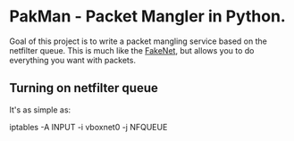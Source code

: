 PakMan - Packet Mangler in Python.
==================================

Goal of this project is to write a packet mangling service based on the netfilter queue. This is much like the [FakeNet](http://practicalmalwareanalysis.com/fakenet/), but allows you to do everything you want with packets.

Turning on netfilter queue
--------------------------

It's as simple as:

  iptables -A INPUT -i vboxnet0 -j NFQUEUE

